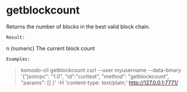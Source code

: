 # getblockcount

Returns the number of blocks in the best valid block chain.

```
Result:
```
n    (numeric) The current block count


```
Examples:
```
> komodo-cli getblockcount 
> curl --user myusername --data-binary '{"jsonrpc": "1.0", "id":"curltest", "method": "getblockcount", "params": [] }' -H 'content-type: text/plain;' http://127.0.0.1:7771/
```
